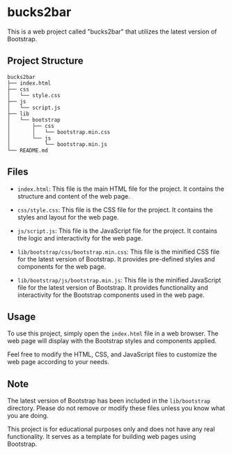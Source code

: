 # bucks2bar

This is a web project called "bucks2bar" that utilizes the latest version of Bootstrap.

## Project Structure

```
bucks2bar
├── index.html
├── css
│   └── style.css
├── js
│   └── script.js
├── lib
│   └── bootstrap
│       ├── css
│       │   └── bootstrap.min.css
│       └── js
│           └── bootstrap.min.js
└── README.md
```

## Files

- `index.html`: This file is the main HTML file for the project. It contains the structure and content of the web page.

- `css/style.css`: This file is the CSS file for the project. It contains the styles and layout for the web page.

- `js/script.js`: This file is the JavaScript file for the project. It contains the logic and interactivity for the web page.

- `lib/bootstrap/css/bootstrap.min.css`: This file is the minified CSS file for the latest version of Bootstrap. It provides pre-defined styles and components for the web page.

- `lib/bootstrap/js/bootstrap.min.js`: This file is the minified JavaScript file for the latest version of Bootstrap. It provides functionality and interactivity for the Bootstrap components used in the web page.

## Usage

To use this project, simply open the `index.html` file in a web browser. The web page will display with the Bootstrap styles and components applied.

Feel free to modify the HTML, CSS, and JavaScript files to customize the web page according to your needs.

## Note

The latest version of Bootstrap has been included in the `lib/bootstrap` directory. Please do not remove or modify these files unless you know what you are doing.

This project is for educational purposes only and does not have any real functionality. It serves as a template for building web pages using Bootstrap.